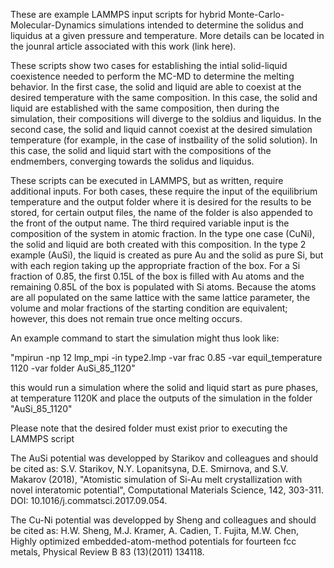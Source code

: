These are example LAMMPS input scripts for hybrid Monte-Carlo-Molecular-Dynamics simulations intended to determine the solidus and liquidus at a given pressure and temperature. More details can be located in the jounral article associated with this work (link here).

These scripts show two cases for establishing the intial solid-liquid coexistence needed to perform the MC-MD to determine the melting behavior. In the first case, the solid and liquid are able to coexist at the desired temperature with the same composition. In this case, the solid and liquid are established with the same composition, then during the simulation, their compositions will diverge to the soldius and liquidus.
In the second case, the solid and liquid cannot coexist at the desired simulation temperature (for example, in the case of instbaility of the solid solution). In this case, the solid and liquid start with the compositions of the endmembers, converging towards the solidus and liquidus.

These scripts can be executed in LAMMPS, but as written, require additional inputs. For both cases, these require the input of the equilibrium temperature and the output folder where it is desired for the results to be stored, for certain output files, the name of the folder is also appended to the front of the output name. The third required variable input is the composition of the system in atomic fraction. In the type one case (CuNi), the solid and liquid are both created with this composition. In the type 2 example (AuSi), the liquid is created as pure Au and the solid as pure Si, but with each region taking up the appropriate fraction of the box. For a Si fraction of 0.85, the first 0.15L of the box is filled with Au atoms and the remaining 0.85L of the box is populated with Si atoms. Because the atoms are all populated on the same lattice with the same lattice parameter, the volume and molar fractions of the starting condition are equivalent; however, this does not remain true once melting occurs.

An example command to start the simulation might thus look like:

"mpirun -np 12 lmp_mpi -in type2.lmp -var frac 0.85 -var equil_temperature 1120 -var folder AuSi_85_1120"

this would run a simulation where the solid and liquid start as pure phases, at temperature 1120K and place the outputs of the simulation in the folder "AuSi_85_1120"

Please note that the desired folder must exist prior to executing the LAMMPS script

The AuSi potential was developped by Starikov and colleagues and should be cited as:
  S.V. Starikov, N.Y. Lopanitsyna, D.E. Smirnova, and S.V. Makarov (2018), "Atomistic simulation of Si-Au melt crystallization with novel interatomic potential", Computational Materials Science, 142, 303-311. DOI: 10.1016/j.commatsci.2017.09.054.

The Cu-Ni potential was developped by Sheng and colleagues and should be cited as: 
  H.W. Sheng, M.J. Kramer, A. Cadien, T. Fujita, M.W. Chen, Highly optimized embedded-atom-method potentials for fourteen fcc metals, Physical Review B 83 (13)(2011) 134118.
  
